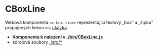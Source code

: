 # CBoxLine
Webová komponenta `<c-box-line>` reprezentující textový „box” a „šipku” propojených linkou viz 
[ukázka](https://refined-github-html-preview.kidonng.workers.dev/IndigoMultimediaTeam/c-box-line/raw/main/docs/examples.html).

- **Komponenta k nalezení v [./bin/CBoxLine.js](./bin/CBoxLine.js)**
- zdrojové soubory [./src/*](./src)